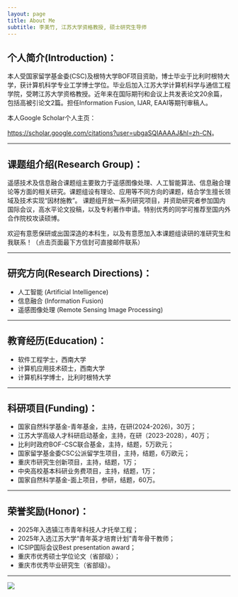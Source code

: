 ```yaml
---
layout: page
title: About Me
subtitle: 李美竹, 江苏大学资格教授, 硕士研究生导师
---
```


个人简介(Introduction)：
---
本人受国家留学基金委(CSC)及根特大学BOF项目资助，博士毕业于比利时根特大学，获计算机科学专业工学博士学位。毕业后加入江苏大学计算机科学与通信工程学院，受聘江苏大学资格教授。近年来在国际期刊和会议上共发表论文20余篇，包括高被引论文2篇。担任Information Fusion, IJAR, EAAI等期刊审稿人。

本人Google Scholar个人主页：

<https://scholar.google.com/citations?user=ubgaSQIAAAAJ&hl=zh-CN>。

---

课题组介绍(Research Group)：
---
遥感技术及信息融合课题组主要致力于遥感图像处理、人工智能算法、信息融合理论等方面的相关研究。课题组设有理论、应用等不同方向的课题，结合学生擅长领域及技术实现“因材施教”。
课题组开放一系列研究项目，并资助研究者参加国内国际会议，高水平论文投稿，以及专利著作申请。特别优秀的同学可推荐至国内外合作院校攻读硕博。

欢迎有意愿保研或出国深造的本科生，以及有意愿加入本课题组读研的准研究生和我联系！（点击页面最下方信封可直接邮件联系）

---

研究方向(Research Directions)：
---
- 人工智能 (Artificial Intelligence)
- 信息融合 (Information Fusion)
- 遥感图像处理 (Remote Sensing Image Processing)

---

教育经历(Education)：
---
- 软件工程学士，西南大学
- 计算机应用技术硕士，西南大学
- 计算机科学博士，比利时根特大学

---

科研项目(Funding)：
---
- 国家自然科学基金-青年基金，主持，在研(2024-2026)，30万；
- 江苏大学高级人才科研启动基金，主持，在研（2023-2028），40万；
- 比利时政府BOF-CSC联合基金，主持，结题，5万欧元；
- 国家留学基金委CSC公派留学生项目，主持，结题，6万欧元；
- 重庆市研究生创新项目，主持，结题，1万；
- 中央高校基本科研业务费项目，主持，结题，1万；
- 国家自然科学基金-面上项目，参研，结题，60万。

---

荣誉奖励(Honor)：
---
- 2025年入选镇江市青年科技人才托举工程；
- 2025年入选江苏大学“青年英才培育计划”青年骨干教师；
- ICSIP国际会议Best presentation award；
- 重庆市优秀硕士学位论文（省部级）；
- 重庆市优秀毕业研究生（省部级）。

---

![](https://komarev.com/ghpvc/?username=drmeizhuli.github.io&style=flat-square)

